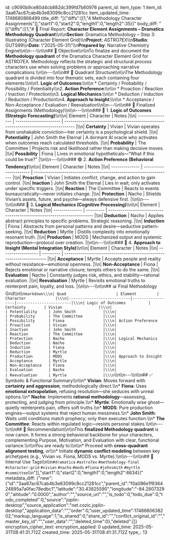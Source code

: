 id: c9090b9ce80d4cb882dc399fd7b60976
parent_id: 
item_type: 1
item_id: 3aa67ac67cab4b3e83099c8cc21281cc
item_updated_time: 1748680866499
title_diff: "[{\"diffs\":[[1,\"4 Methodology Character Assignments\"]],\"start1\":0,\"start2\":0,\"length1\":0,\"length2\":35}]"
body_diff: "[{\"diffs\":[[1,\"# 📘 Final Report: **Character Element Assignments – Dramatica Methodology Quadrant**\\\n\\\n**Section**: Dramatica Methodology – Step 3: Illustrating (Character Element Grid)\\\n**Project**: ASTRO7EX\\\n**Studio**: GUTS99\\\n**Date**: \\\"2025-05-31\\\"\\\n**Prepared by**: Narrative Chemistry Engine\\\n\\\n---\\\n\\\n## 🎯 Objective\\\n\\\nTo finalize and document the **Methodology quadrant** of the Dramatica Character Element Grid for ASTRO7EX. Methodology reflects the strategic and structural *process* characters use when solving problems or approaching narrative complications.\\\n\\\n---\\\n\\\n## 📐 Quadrant Structure\\\n\\\nThe Methodology quadrant is divided into four thematic sets, each containing four elements:\\\n\\\n1. **Logic of Outcomes**:\\\n\\\n   * Certainty / Probability / Possibility / Potentiality\\\n2. **Action Preference**:\\\n\\\n   * Proaction / Reaction / Inaction / Protection\\\n3. **Logical Mechanics**:\\\n\\\n   * Deduction / Induction / Reduction / Production\\\n4. **Approach to Insight**:\\\n\\\n   * Acceptance / Non-Acceptance / Evaluation / Reevaluation\\\n\\\n---\\\n\\\n## 🧪 Finalized Assignments (Methodology)\\\n\\\n---\\\n\\\n### 🔷 1. **Logic of Outcomes (Strategic Forecasting)**\\\n\\\n| Element          | Character              | Notes                                                                               |\\\n| ---------------- | ---------------------- | ----------------------------------------------------------------------------------- |\\\n| **Certainty**    | Vivian                 | Vivian operates from unshakable conviction—her certainty is a psychological shield. |\\\n| **Potentiality** | John Smith the Eternal | A dormant AI oracle who activates when outcomes reach calculated thresholds.        |\\\n| **Probability**  | The Committee          | Projects risk and likelihood rather than making decisive moves.                     |\\\n| **Possibility**  | Fiona                  | Lives in emotional hypotheticals—“What if this could be true?”                      |\\\n\\\n---\\\n\\\n### 🟢 2. **Action Preference (Behavioral Tendency)**\\\n\\\n| Element        | Character              | Notes                                                               |\\\n| -------------- | ---------------------- | ------------------------------------------------------------------- |\\\n| **Proaction**  | Vivian                 | Initiates conflict, change, and action to gain control.             |\\\n| **Inaction**   | John Smith the Eternal | Lies in wait; only activates under specific triggers.               |\\\n| **Reaction**   | The Committee          | Reacts to events bureaucratically—never initiates change.           |\\\n| **Protection** | Nacho                  | Shields Vivian’s assets, future, and psyche—always defensive first. |\\\n\\\n---\\\n\\\n### 🔶 3. **Logical Mechanics (Cognitive Processing)**\\\n\\\n| Element        | Character | Notes                                                                  |\\\n| -------------- | --------- | ---------------------------------------------------------------------- |\\\n| **Deduction**  | Nacho     | Applies abstract principles to specific problems. Strategic reasoning. |\\\n| **Induction**  | Fiona     | Abstracts from personal patterns and desire—seductive pattern-seeking. |\\\n| **Reduction**  | Myrtle    | Distills complexity into emotionally resonant truth.                   |\\\n| **Production** | MODS      | Mechanized output and systemic reproduction—protocol over creation.    |\\\n\\\n---\\\n\\\n### 🔻 4. **Approach to Insight (Mental Integration Style)**\\\n\\\n| Element            | Character | Notes                                                                 |\\\n| ------------------ | --------- | --------------------------------------------------------------------- |\\\n| **Acceptance**     | Myrtle    | Accepts people and reality without resistance—emotional openness.     |\\\n| **Non-Acceptance** | Fiona     | Rejects emotional or narrative closure; tempts others to do the same. |\\\n| **Evaluation**     | Nacho     | Constantly judges risk, ethics, and stability—rational evaluation.    |\\\n| **Reevaluation**   | Myrtle    | Revisits emotional truths to reinterpret pain, loyalty, and loss.     |\\\n\\\n---\\\n\\\n## 📊 Final Methodology Grid\\\n\\\n```markdown\\\n| Quad                      | Element         | Character             |\\\n|---------------------------|------------------|------------------------|\\\n| Logic of Outcomes          | Certainty        | Vivian                |\\\n|                          | Potentiality     | John Smith            |\\\n|                          | Probability      | The Committee         |\\\n|                          | Possibility      | Fiona                 |\\\n| Action Preference          | Proaction        | Vivian                |\\\n|                          | Inaction         | John Smith            |\\\n|                          | Reaction         | The Committee         |\\\n|                          | Protection       | Nacho                 |\\\n| Logical Mechanics          | Deduction        | Nacho                 |\\\n|                          | Induction        | Fiona                 |\\\n|                          | Reduction        | Myrtle                |\\\n|                          | Production       | MODS                  |\\\n| Approach to Insight        | Acceptance       | Myrtle                |\\\n|                          | Non-Acceptance   | Fiona                 |\\\n|                          | Evaluation       | Nacho                 |\\\n|                          | Reevaluation     | Myrtle                |\\\n```\\\n\\\n---\\\n\\\n## ✅ Symbolic & Functional Summary\\\n\\\n* **Vivian**: Moves forward with **certainty and aggression**; methodologically direct.\\\n* **Fiona**: Uses **emotional extrapolation**, refusing resolution—she seduces with unreal options.\\\n* **Nacho**: Implements **rational methodology**—assessing, protecting, and judging from principle.\\\n* **Myrtle**: Emotionally wise ghost—quietly reinterprets pain, offers soft truths.\\\n* **MODS**: Pure production engines—output systems that reject human messiness.\\\n* **John Smith**: Waits until conditions match prophecy; only then executes function.\\\n* **The Committee**: Reacts within regulated logic—resists personal stakes.\\\n\\\n---\\\n\\\n## 🏁 Recommendation\\\n\\\nThis **finalized Methodology quadrant** is now canon. It forms a strong behavioral backbone for your characters, complementing Purpose, Motivation, and Evaluation with clear, functional variance.\\\n\\\nYou are ready to:\\\n\\\n* Proceed with **cross-quadrant alignment testing**, or\\\n* Initiate **dynamic conflict modeling** between key archetypes (e.g., Vivian vs. Fiona, MODS vs. Myrtle).\\\n\\\n---\\\n\\\n## 🧪 Internal Use Tags\\\n\\\n`#dramatica` `#astro7ex` `#methodology-final` `#character-grid` `#vivian` `#nacho` `#mods` `#fiona` `#johnsmith` `#myrtle` `#committee`\\\n\"]],\"start1\":0,\"start2\":0,\"length1\":0,\"length2\":6634}]"
metadata_diff: {"new":{"id":"3aa67ac67cab4b3e83099c8cc21281cc","parent_id":"f0a086e1f936424895a7a0fac78edbc1","latitude":"30.43825590","longitude":"-84.28073290","altitude":"0.0000","author":"","source_url":"","is_todo":0,"todo_due":0,"todo_completed":0,"source":"joplin-desktop","source_application":"net.cozic.joplin-desktop","application_data":"","order":0,"user_updated_time":1748680638202,"markup_language":1,"is_shared":0,"share_id":"","conflict_original_id":"","master_key_id":"","user_data":"","deleted_time":0},"deleted":[]}
encryption_cipher_text: 
encryption_applied: 0
updated_time: 2025-05-31T08:41:31.712Z
created_time: 2025-05-31T08:41:31.712Z
type_: 13